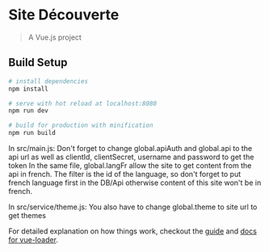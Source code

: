# Site Découverte

> A Vue.js project

## Build Setup

``` bash
# install dependencies
npm install

# serve with hot reload at localhost:8080
npm run dev

# build for production with minification
npm run build
```

In src/main.js: Don't forget to change global.apiAuth and global.api to the api url as well as clientId, clientSecret, username and password to get the token
In the same file, global.langFr allow the site to get content from the api in french. The filter is the id of the language, so don't forget to put french language first in the DB/Api otherwise content of this site won't be in french.

In src/service/theme.js: You also have to change global.theme to site url to get themes

For detailed explanation on how things work, checkout the [guide](http://vuejs-templates.github.io/webpack/) and [docs for vue-loader](http://vuejs.github.io/vue-loader).
